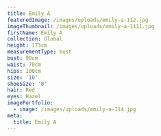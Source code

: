 ```yaml
---
title: Emily A
featuredImage: /images/uploads/emily-a-112.jpg
imageThumbnail: /images/uploads/emily-a-1111.jpg
firstName: Emily A
collection: Global
height: 173cm
measurementType: bust
bust: 90cm
waist: 70cm
hips: 100cm
size: '10'
shoeSize: '8'
hair: Red
eyes: Hazel
imagePortfolio:
  - image: /images/uploads/emily-a-114.jpg
meta:
  title: Emily A
---
```


